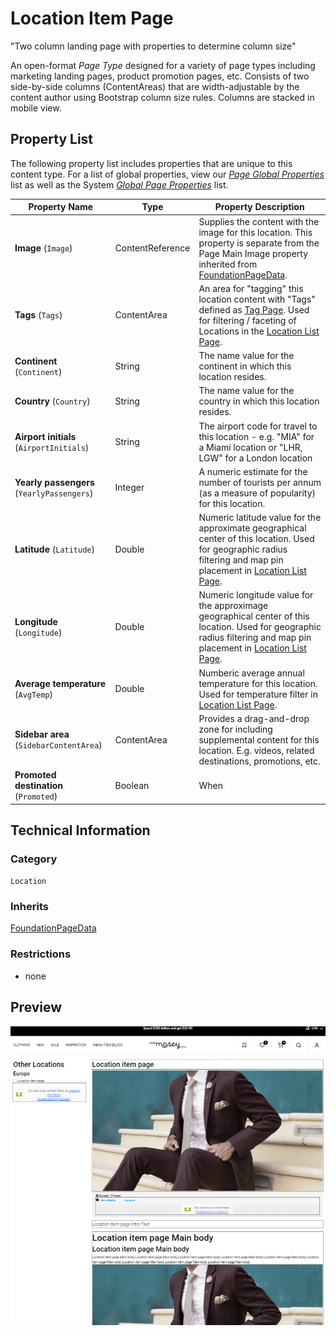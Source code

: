 # Location Item Page
"Two column landing page with properties to determine column size"

An open-format *Page Type* designed for a variety of page types including marketing landing pages, product promotion pages, etc. Consists of two side-by-side columns (ContentAreas) that are width-adjustable by the content author using Bootstrap column size rules. Columns are stacked in mobile view.

## Property List
The following property list includes properties that are unique to this content type. For a list of global properties, view our [*Page Global Properties*](#) list as well as the System [*Global Page Properties*](#) list.

Property Name | Type | Property Description
--------------|------|---------------
**Image** (`Image`) | ContentReference | Supplies the content with the image for this location. This property is separate from the Page Main Image property inherited from [FoundationPageData](#).
**Tags** (`Tags`) | ContentArea | An area for "tagging" this location content with "Tags" defined as [Tag Page](#). Used for filtering / faceting of Locations in the [Location List Page](#).
**Continent** (`Continent`) | String | The name value for the continent in which this location resides.
**Country** (`Country`) | String | The name value for the country in which this location resides.
**Airport initials** (`AirportInitials`) | String | The airport code for travel to this location - e.g. "MIA" for a Miami location or "LHR, LGW" for a London location
**Yearly passengers** (`YearlyPassengers`) | Integer | A numeric estimate for the number of tourists per annum (as a measure of popularity) for this location.
**Latitude** (`Latitude`) | Double | Numeric latitude value for the approximate geographical center of this location. Used for geographic radius filtering and map pin placement in [Location List Page](#).
**Longitude** (`Longitude`) | Double | Numeric longitude value for the approximage geographical center of this location. Used for geographic radius filtering and map pin placement in [Location List Page](#).
**Average temperature** (`AvgTemp`) | Double | Numberic average annual temperature for this location. Used for temperature filter in [Location List Page](#).
**Sidebar area** (`SidebarContentArea`) | ContentArea | Provides a drag-and-drop zone for including supplemental content for this location. E.g. videos, related destinations, promotions, etc.
**Promoted destination** (`Promoted`) | Boolean | When 


## Technical Information

### Category
`Location`

### Inherits
[FoundationPageData](#)

### Restrictions
* none

## Preview
![Preview of Location Item Page Content in Author / On-page-editing view](../Screenshots/Location%20Item%20Page%20-%20View.png?raw=true)